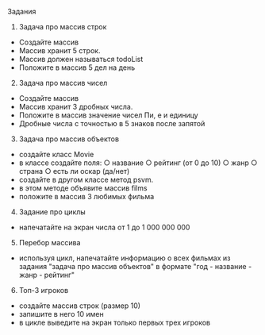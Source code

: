 Задания
1. Задача про массив строк
- Создайте массив
- Массив хранит 5 строк.
- Массив должен называться todoList
- Положите в массив 5 дел на день

2. Задача про массив чисел
- Создайте массив
- Массив хранит 3 дробных числа.
- Положите в массив значение чисел Пи, е и единицу
- Дробные числа с точностью в 5 знаков после запятой

3. Задача про массив объектов
- создайте класс Movie
- в классе создайте поля:
○ название
○ рейтинг (от 0 до 10)
○ жанр
○ страна
○ есть ли оскар (да/нет)
- создайте в другом классе метод psvm.
- в этом методе объявите массив films
- положите в массив 3 любимых фильма

4. Задание про циклы
- напечатайте на экран числа от 1 до 1 000 000 000

5. Перебор массива
- используя цикл, напечатайте информацию о всех фильмах из задания
"задача про массив объектов" в формате "год - название - жанр - рейтинг"

6. Топ-3 игроков
- создайте массив строк (размер 10)
- запишите в него 10 имен
- в цикле выведите на экран только первых трех игроков
